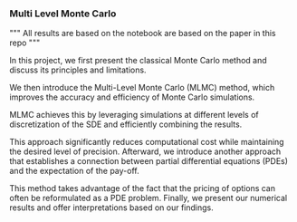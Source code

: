 ### Multi Level Monte Carlo 

""" All results are based on the notebook are based on the paper in this repo """

In this project, we first present the classical Monte Carlo method and discuss its principles and limitations. 

We then introduce the Multi-Level Monte Carlo (MLMC) method, which improves the accuracy and efficiency of Monte Carlo simulations. 

MLMC achieves this by leveraging simulations at different levels of discretization of the SDE and efficiently combining the results. 

This approach significantly reduces computational cost while maintaining the desired level of precision. Afterward, we introduce another approach that establishes a connection between partial differential equations (PDEs) and the expectation of the pay-off. 

This method takes advantage of the fact that the pricing of options can often be reformulated as a PDE problem. Finally, we present our numerical results and offer interpretations based on our findings.
